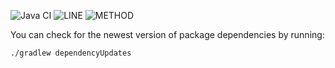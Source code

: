 ![Java CI](https://github.com/JKatzwinkel/tla-es/workflows/Java%20CI/badge.svg)
![LINE](https://img.shields.io/badge/line--coverage-61%25-yellow.svg)
![METHOD](https://img.shields.io/badge/method--coverage-30%25-red.svg)

You can check for the newest version of package dependencies by running:

    ./gradlew dependencyUpdates

